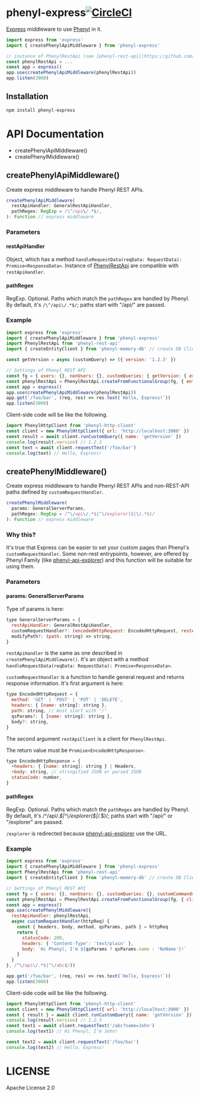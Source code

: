 # phenyl-express[![CircleCI](https://circleci.com/gh/phenyl-js/phenyl.svg?style=shield&circle-token=e5b0170cf6df4acd73f13c66cc37e0cb1a56948c)](https://circleci.com/gh/phenyl-js/phenyl)

[Express](http://expressjs.com/) middleware to use [Phenyl](https://github.com/phenyl-js/phenyl) in it.

```js
import express from 'express'
import { createPhenylApiMiddleware } from 'phenyl-express'

// instance of PhenylRestApi (see [phenyl-rest-api](https://github.com/phenyl-js/phenyl/tree/master/modules/phenyl-rest-api).)
const phenylRestApi = ...
const app = express()
app.use(createPhenylApiMiddleware(phenylRestApi))
app.listen(3000)
```

## Installation
```sh
npm install phenyl-express
```

# API Documentation
- createPhenylApiMiddleware()
- createPhenylMiddleware()

## createPhenylApiMiddleware()
Create express middleware to handle Phenyl REST APIs.

```js
createPhenylApiMiddleware(
  restApiHandler: GeneralRestApiHandler,
  pathRegex: RegExp = /\^/api\/.*$/,
): Function // express middleware
```

### Parameters
#### restApiHandler
Object, which has a method `handleRequestData(reqData: RequestData): Promise<ResponseData>`.
Instance of [PhenylRestApi](https://github.com/phenyl-js/phenyl/tree/master/modules/phenyl-rest-api) are compatible with `restApiHandler`.

#### pathRegex
RegExp. Optional.
Paths which match the `pathRegex` are handled by Phenyl.
By default, it's `/\^/api\/.*$/`; paths start with "/api/" are passed.

### Example
```js
import express from 'express'
import { createPhenylApiMiddleware } from 'phenyl-express'
import PhenylRestApi from 'phenyl-rest-api'
import { createEntityClient } from 'phenyl-memory-db' // create DB Client used in Phenyl REST API

const getVersion = async (customQuery) => ({ version: '1.2.3' })

// Settings of Phenyl REST API
const fg = { users: {}, nonUsers: {}, customQueries: { getVersion: { execute: getVersion } }, customCommands: {} }
const phenylRestApi = PhenylRestApi.createFromFunctionalGroup(fg, { entityClient: createEntityClient() })
const app = express()
app.use(createPhenylApiMiddleware(phenylRestApi))
app.get('/foo/bar', (req, res) => res.text(`Hello, Express!`))
app.listen(3000)
```

Client-side code will be like the following.
```js
import PhenylHttpClient from 'phenyl-http-client'
const client = new PhenylHttpClient({ url: 'http://localhost:3000' })
const result = await client.runCustomQuery({ name: 'getVersion' })
console.log(result.version) // 1.2.3
const text = await client.requestText('/foo/bar')
console.log(text) // Hello, Express!
```

## createPhenylMiddleware()
Create express middleware to handle Phenyl REST APIs and non-REST-API paths defined by `customRequestHandler`.

```js
createPhenylMiddleware(
  params: GeneralServerParams,
  pathRegex: RegExp = /^\/api\/.*$|^\/explorer($|\/.*$)/
): Function // express middleware
```

### Why this?
It's true that Express can be easier to set your custom pages than Phenyl's `customRequestHandler`.
Some non-rest entrypoints, however, are offered by Phenyl Family (like [phenyl-api-explorer](https://github.com/phenyl-js/phenyl/blob/master/modules/phenyl-api-explorer)) and this function will be suitable for using them.

### Parameters
#### params: GeneralServerParams
Type of params is here:
```js
type GeneralServerParams = {
  restApiHandler: GeneralRestApiHandler,
  customRequestHandler?: (encodedHttpRequest: EncodedHttpRequest, restApiClient: RestApiClient) => Promise<EncodedHttpResponse>,
  modifyPath?: (path: string) => string,
}
```

`restApiHandler` is the same as one described in `createPhenylApiMiddleware()`.
It's an object with a method `handleRequestData(reqData: RequestData): Promise<ResponseData>`.

`customRequestHandler` is a function to handle general request and returns response information.
It's first argument is here:

```js
type EncodedHttpRequest = {
  method: 'GET' | 'POST' | 'PUT' | 'DELETE',
  headers: { [name: string]: string },
  path: string, // must start with "/"
  qsParams?: { [name: string]: string },
  body?: string,
}
```

The second argument `restApiClient` is a client for `PhenylRestApi`.

The return value must be `Promise<EncodedHttpResponse>`.

```js
type EncodedHttpResponse = {
  +headers: { [name: string]: string } | Headers,
  +body: string, // stringified JSON or parsed JSON
  statusCode: number,
}
```

#### pathRegex
RegExp. Optional.
Paths which match the `pathRegex` are handled by Phenyl.
By default, it's /^\/api\/.*$|^\/explorer($|\/.*$)/; paths start with "/api/" or "/explorer" are passed.

`/explorer` is redirected because [phenyl-api-explorer](https://github.com/phenyl-js/phenyl/blob/master/modules/phenyl-api-explorer) use the URL.

### Example
```js
import express from 'express'
import { createPhenylApiMiddleware } from 'phenyl-express'
import PhenylRestApi from 'phenyl-rest-api'
import { createEntityClient } from 'phenyl-memory-db' // create DB Client used in Phenyl REST API

// Settings of Phenyl REST API
const fg = { users: {}, nonUsers: {}, customQueries: {}, customCommands: {} }
const phenylRestApi = PhenylRestApi.createFromFunctionalGroup(fg, { client: createEntityClient() })
const app = express()
app.use(createPhenylMiddleware({
  restApiHandler: phenylRestApi,
  async customRequestHandler(httpReq) {
    const { headers, body, method, qsParams, path } = httpReq
    return {
      statusCode: 200,
      headers: { 'Content-Type': 'text/plain' },
      body: `Hi Phenyl, I'm ${qsParams ? qsParams.name : 'NoName'}!`
    }
  }
}, /^\/api\/.*$|^\/abc$/))

app.get('/foo/bar', (req, res) => res.text(`Hello, Express!`))
app.listen(3000)
```

Client-side code will be like the following.
```js
import PhenylHttpClient from 'phenyl-http-client'
const client = new PhenylHttpClient({ url: 'http://localhost:3000' })
const { result } = await client.runCustomQuery({ name: 'getVersion' })
console.log(result.version) // 1.2.3
const text1 = await client.requestText('/abc?name=John')
console.log(text1) // Hi Phenyl, I'm John!

const text2 = await client.requestText('/foo/bar')
console.log(text2) // Hello, Express!
```


# LICENSE
Apache License 2.0
